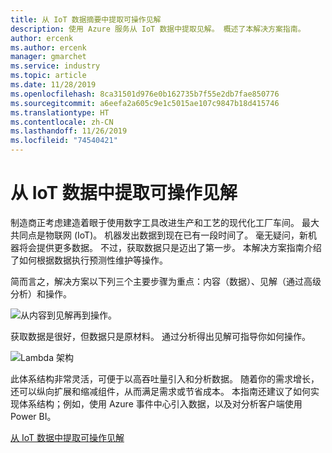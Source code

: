 ```yaml
---
title: 从 IoT 数据摘要中提取可操作见解
description: 使用 Azure 服务从 IoT 数据中提取见解。 概述了本解决方案指南。
author: ercenk
ms.author: ercenk
manager: gmarchet
ms.service: industry
ms.topic: article
ms.date: 11/28/2019
ms.openlocfilehash: 8ca31501d976e0b162735b7f55e2db7fae850776
ms.sourcegitcommit: a6eefa2a605c9e1c5015ae107c9847b18d415746
ms.translationtype: HT
ms.contentlocale: zh-CN
ms.lasthandoff: 11/26/2019
ms.locfileid: "74540421"
---
```

# <a name="extracting-actionable-insights-from-iot-data"></a>从 IoT 数据中提取可操作见解

制造商正考虑建造着眼于使用数字工具改进生产和工艺的现代化工厂车间。 最大共同点是物联网 (IoT)。 机器发出数据到现在已有一段时间了。 毫无疑问，新机器将会提供更多数据。
不过，获取数据只是迈出了第一步。 本解决方案指南介绍了如何根据数据执行预测性维护等操作。

简而言之，解决方案以下列三个主要步骤为重点：内容（数据）、见解（通过高级分析）和操作。

![从内容到见解再到操作。](assets/extracting-insights-from-iot/things-insights-actions.png)

获取数据是很好，但数据只是原材料。 通过分析得出见解可指导你如何操作。

![Lambda 架构](assets/extracting-insights-from-iot/lambda-architecture.png)

此体系结构非常灵活，可便于以高吞吐量引入和分析数据。 随着你的需求增长，还可以纵向扩展和缩减组件，从而满足需求或节省成本。 本指南还建议了如何实现体系结构；例如，使用 Azure 事件中心引入数据，以及对分析客户端使用 Power BI。

[从 IoT 数据中提取可操作见解](./extracting-insights-from-iot-data.md)
